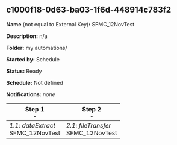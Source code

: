 ## c1000f18-0d63-ba03-1f6d-448914c783f2

**Name** (not equal to External Key)**:** SFMC_12NovTest

**Description:** n/a

**Folder:** my automations/

**Started by:** Schedule

**Status:** Ready

**Schedule:** Not defined

**Notifications:** _none_


| Step 1<br>_<small>-</small>_ | Step 2<br>_<small>-</small>_ |
| --- | --- |
| _1.1: dataExtract_<br>SFMC_12NovTest | _2.1: fileTransfer_<br>SFMC_12NovTest |
